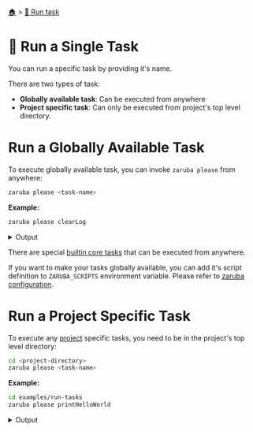 <!--startTocHeader-->
[🏠](../README.md) > [🏃 Run task](README.md)
# 🍺 Run a Single Task
<!--endTocHeader-->

You can run a specific task by providing it's name.

There are two types of task:

* __Globally available task__: Can be executed from anywhere
* __Project specific task__: Can only be executed from project's top level directory.

# Run a Globally Available Task

To execute globally available task, you can invoke `zaruba please` from anywhere:

```bash
zaruba please <task-name>
```

__Example:__

<!--startCode-->
```bash
zaruba please clearLog
```
 
<details>
<summary>Output</summary>
 
```````
Job Starting...
 Elapsed Time: 1.667µs
 Current Time: 18:06:18
  Run  'clearLog' command on /home/gofrendi/zaruba/docs
   clearLog              18:06:18.097 Log removed
  Successfully running  'clearLog' command
  Job Running...
 Elapsed Time: 104.833383ms
 Current Time: 18:06:18
  
  Job Complete!!! 
  Terminating
  Job Ended...
 Elapsed Time: 306.111838ms
 Current Time: 18:06:18
zaruba please clearLog
```````
</details>
<!--endCode-->

 There are special [builtin core tasks](../core-tasks/README.md) that can be executed from anywhere.
 
 If you want to make your tasks globally available, you can add it's script definition to `ZARUBA_SCRIPTS` environment variable. Please refer to [zaruba configuration](../configuration.md).

# Run a Project Specific Task

To execute any [project](./project/README.md) specific tasks, you need to be in the project's top level directory:

```bash
cd <project-directory>
zaruba please <task-name>
```

__Example:__

<!--startCode-->
```bash
cd examples/run-tasks
zaruba please printHelloWorld
```
 
<details>
<summary>Output</summary>
 
```````
Job Starting...
 Elapsed Time: 17.96µs
 Current Time: 18:06:18
  Run  'printHelloWorld' command on /home/gofrendi/zaruba/docs/examples/run-tasks
   printHelloWorld       18:06:18.576 hello world
  Successfully running  'printHelloWorld' command
  Job Running...
 Elapsed Time: 102.953746ms
 Current Time: 18:06:18
  
  Job Complete!!! 
  Terminating
  Job Ended...
 Elapsed Time: 214.121791ms
 Current Time: 18:06:18
zaruba please printHelloWorld
```````
</details>
<!--endCode-->


<!--startTocSubTopic-->
<!--endTocSubTopic-->